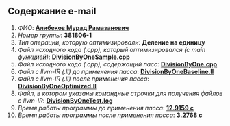 ## Содержание e-mail

1. _ФИО_: [__Алибеков Мурад Рамазанович__][1]
2. _Номер группы_: __381806-1__
3. _Тип операции, которую оптимизировали_: __Деление на единицу__
4. _Файл исходного кода (.cpp), который оптимизировался (с main функцией)_: [__DivisionByOneSample.cpp__][2]
5. _Файл исходного кода (.cpp), содержащий пасс_: [__DivisionByOne.cpp__][3]
6. _Файл с llvm-IR (.ll) до применения пасса_: [__DivisionByOneBaseline.ll__][4]
7. _Файл с llvm-IR (.ll) после применения пасса_: [__DivisionByOneOptimized.ll__][5]
8. _Файл, в котором указаны командные строчки для получения файлов с llvm-IR_: [__DivisionByOneTest.log__][6]
9. _Время работы программы до применения пасса_: [__12.9159 с__][7]
10. _Время работы программы после применения пасса_: [__3.2768 с__][8]

<!-- LINKS -->
[1]: https://github.com/AlibekovMurad5202 "Алибеков Мурад"
[2]: https://github.com/AlibekovMurad5202/LLVM-practice/blob/main/lab_01/PeepholeOptimization/src/DivisionByOneSample.cpp "Файл исходного кода, который оптимизировался"
[3]: https://github.com/AlibekovMurad5202/LLVM-practice/blob/main/lab_01/PeepholeOptimization/src/DivisionByOne.cpp "Файл исходного кода, содержащий пасс"
[4]: https://github.com/AlibekovMurad5202/LLVM-practice/blob/main/lab_01/PeepholeOptimization/IR/DivisionByOneBaseline.ll "Файл с llvm-IR до применения пасса"
[5]: https://github.com/AlibekovMurad5202/LLVM-practice/blob/main/lab_01/PeepholeOptimization/IR/DivisionByOneOptimized.ll "Файл с llvm-IR после применения пасса"
[6]: https://github.com/AlibekovMurad5202/LLVM-practice/blob/main/lab_01/PeepholeOptimization/DivisionByOneTest.log "Файл, в котором указаны командные строчки для получения файлов с llvm-IR"
[7]: https://github.com/AlibekovMurad5202/LLVM-practice/blob/main/lab_01/PeepholeOptimization/Time%20%5Bbefore%5D.png "Время работы программы до применения пасса"
[8]: https://github.com/AlibekovMurad5202/LLVM-practice/blob/main/lab_01/PeepholeOptimization/Time%20%5Bafter%5D.png "Время работы программы после применения пасса"
